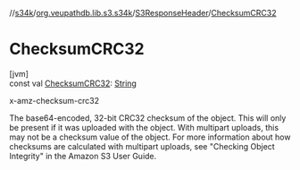 //[s34k](../../../index.md)/[org.veupathdb.lib.s3.s34k](../index.md)/[S3ResponseHeader](index.md)/[ChecksumCRC32](-checksum-c-r-c32.md)

# ChecksumCRC32

[jvm]\
const val [ChecksumCRC32](-checksum-c-r-c32.md): [String](https://kotlinlang.org/api/latest/jvm/stdlib/kotlin/-string/index.html)

x-amz-checksum-crc32

The base64-encoded, 32-bit CRC32 checksum of the object. This will only be present if it was uploaded with the object. With multipart uploads, this may not be a checksum value of the object. For more information about how checksums are calculated with multipart uploads, see "Checking Object Integrity" in the Amazon S3 User Guide.
